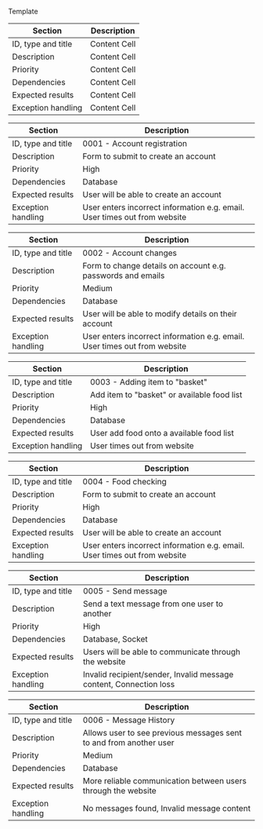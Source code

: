 Template

| Section  | Description |
| ------------- | ------------- |
| ID, type and title  | Content Cell  |
| Description  | Content Cell  |
| Priority  | Content Cell  |
| Dependencies  | Content Cell  |
| Expected results  | Content Cell  |
| Exception handling  | Content Cell  |


| Section  | Description |
| ------------- | ------------- |
| ID, type and title  | 0001 - Account registration  |
| Description  | Form to submit to create an account  |
| Priority  | High  |
| Dependencies  | Database  |
| Expected results  | User will be able to create an account  |
| Exception handling  | User enters incorrect information e.g. email. User times out from website |

| Section  | Description |
| ------------- | ------------- |
| ID, type and title  | 0002 - Account changes |
| Description  | Form to change details on account e.g. passwords and emails |
| Priority  | Medium |
| Dependencies  | Database  |
| Expected results  | User will be able to modify details on their account |
| Exception handling  | User enters incorrect information e.g. email. User times out from website |

| Section  | Description |
| ------------- | ------------- |
| ID, type and title  | 0003 - Adding item to "basket" |
| Description  | Add item to "basket" or available food list |
| Priority  | High  |
| Dependencies  | Database |
| Expected results  | User add food onto a available food list |
| Exception handling  | User times out from website |

| Section  | Description |
| ------------- | ------------- |
| ID, type and title  | 0004 - Food checking |
| Description  | Form to submit to create an account  |
| Priority  | High  |
| Dependencies  | Database  |
| Expected results  | User will be able to create an account  |
| Exception handling  | User enters incorrect information e.g. email. User times out from website |

| Section  | Description |
| ------------- | ------------- |
| ID, type and title  | 0005 - Send message |
| Description  | Send a text message from one user to another  |
| Priority  | High  |
| Dependencies  | Database, Socket  |
| Expected results  | Users will be able to communicate through the website  |
| Exception handling  | Invalid recipient/sender, Invalid message content, Connection loss |

| Section  | Description |
| ------------- | ------------- |
| ID, type and title  | 0006 - Message History |
| Description  | Allows user to see previous messages sent to and from another user  |
| Priority  | Medium  |
| Dependencies  | Database |
| Expected results  | More reliable communication between users through the website  |
| Exception handling  | No messages found, Invalid message content |
